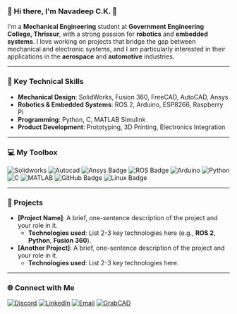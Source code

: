 ### 💫 Hi there, I'm Navadeep C.K. 👋 

I'm a **Mechanical Engineering** student at **Government Engineering College, Thrissur**, with a strong passion for **robotics** and **embedded systems**. I love working on projects that bridge the gap between mechanical and electronic systems, and I am particularly interested in their applications in the **aerospace** and **automotive** industries.

---

### 🔧 Key Technical Skills 

- **Mechanical Design**: SolidWorks, Fusion 360, FreeCAD, AutoCAD, Ansys
- **Robotics & Embedded Systems**: ROS 2, Arduino, ESP8266, Raspberry Pi
- **Programming**: Python, C, MATLAB Simulink
- **Product Development**: Prototyping, 3D Printing, Electronics Integration

---

### 💻 My Toolbox

![Solidworks](https://img.shields.io/badge/SOLIDWORKS-c8230f?style=for-the-badge&logo=solid) ![Autocad](https://img.shields.io/badge/AutoCAD-ed0b51?style=for-the-badge&logo=autocad) ![Ansys Badge](https://img.shields.io/badge/Ansys-FFB71B?logo=ansys&logoColor=000&style=for-the-badge) ![ROS Badge](https://img.shields.io/badge/ROS-22314E?logo=ros&logoColor=fff&style=for-the-badge) ![Arduino](https://img.shields.io/badge/-Arduino-00979D?style=for-the-badge&logo=Arduino&logoColor=white) ![Python](https://img.shields.io/badge/python-3670A0?style=for-the-badge&logo=python&logoColor=ffdd54) ![C](https://img.shields.io/badge/c-%2300599C.svg?style=for-the-badge&logo=c&logoColor=white) ![MATLAB](https://img.shields.io/badge/MATLAB-fe5337?style=for-the-badge) ![GitHub Badge](https://img.shields.io/badge/GitHub-181717?logo=github&logoColor=fff&style=for-the-badge) ![Linux Badge](https://img.shields.io/badge/Linux-FCC624?logo=linux&logoColor=000&style=for-the-badge)

---

### 🚀 Projects

* **[Project Name]**: A brief, one-sentence description of the project and your role in it.
    * **Technologies used**: List 2-3 key technologies here (e.g., **ROS 2**, **Python**, **Fusion 360**).
* **[Another Project]**: A brief, one-sentence description of the project and your role in it.
    * **Technologies used**: List 2-3 key technologies here.

---

### 🌐 Connect with Me 

[![Discord](https://img.shields.io/badge/Discord-%237289DA.svg?logo=discord&logoColor=white)](https://discord.gg/sEPkNzbG) [![LinkedIn](https://img.shields.io/badge/LinkedIn-%230077B5.svg?logo=linkedin&logoColor=white)](https://linkedin.com/in/navadeep-c-k-24798b2b8) [![Email](https://img.shields.io/badge/Email-D14836?logo=gmail&logoColor=white)](mailto:navadeepck@gmail.com) [![GrabCAD](https://img.shields.io/badge/GRAB%20CAD-ec5c51?logo=g2&logoColor=white)](https://grabcad.com/navadeep.c.k-1)
